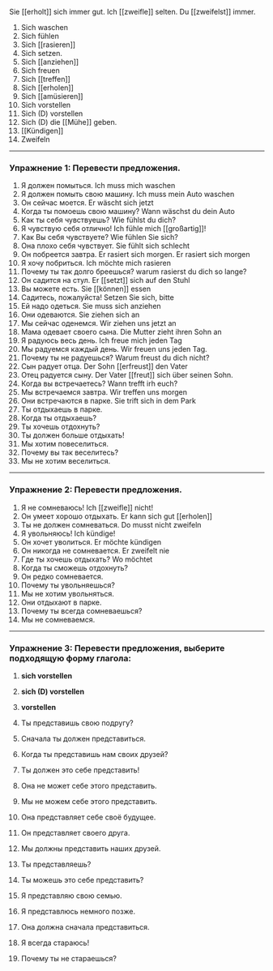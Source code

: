 Sie [[erholt]] sich immer gut.
Ich [[zweifle]] selten.  Du [[zweifelst]] immer.

1. Sich waschen
2. Sich fühlen
3. Sich [[rasieren]]
4. Sich setzen.
5. Sich [[anziehen]]
6. Sich freuen
7. Sich [[treffen]]
8. Sich [[erholen]]
9. Sich [[amüsieren]]
10. Sich vorstellen
11. Sich (D) vorstellen
12. Sich (D) die [[Mühe]] geben.
13. [[Kündigen]]
14. Zweifeln

----
### Упражнение 1: Перевести предложения.

1. Я должен помыться. Ich muss mich waschen 
2. Я должен помыть свою машину. Ich muss mein Auto waschen 
3. Он сейчас моется. Er wäscht sich jetzt 
4. Когда ты помоешь свою машину? Wann wäschst du dein Auto
5. Как ты себя чувствуешь? Wie fühlst du dich? 
6. Я чувствую себя отлично! Ich fühle mich [[großartig]]! 
7. Как Вы себя чувствуете? Wie fühlen Sie sich? 
8. Она плохо себя чувствует. Sie fühlt sich schlecht 
9. Он побреется завтра. Er rasiert sich morgen. Er rasiert sich morgen
10. Я хочу побриться. Ich möchte mich rasieren 
11. Почему ты так долго бреешься? warum rasierst du dich so lange?
12. Он садится на стул. Er [[setzt]] sich auf den Stuhl
13. Вы можете есть. Sie [[können]] essen 
14. Садитесь, пожалуйста!  Setzen Sie sich, bitte
15. Ей надо одеться. Sie muss sich anziehen 
16. Они одеваются. Sie ziehen sich an
17. Мы сейчас оденемся. Wir ziehen uns jetzt an 
18. Мама одевает своего сына. Die Mutter zieht ihren Sohn an
19. Я радуюсь весь день. Ich freue mich jeden Tag
20. Мы радуемся каждый день. Wir freuen uns jeden Tag.
21. Почему ты не радуешься? Warum freust du dich nicht?
22. Сын радует отца. Der Sohn [[erfreust]] den Vater
23. Отец радуется сыну. Der Vater [[freut]] sich über seinen Sohn.
24. Когда вы встречаетесь? Wann trefft irh euch?
25. Мы встречаемся завтра. Wir treffen uns morgen
26. Они встречаются в парке. Sie trift sich in dem Park
27. Ты отдыхаешь в парке.       
28. Когда ты отдыхаешь?          
29. Ты хочешь отдохнуть?           
30. Ты должен больше отдыхать! 
31. Мы хотим повеселиться.        
32. Почему вы так веселитесь?   
33. Мы не хотим веселиться.        

---
### Упражнение 2: Перевести предложения.

1. Я не сомневаюсь! Ich [[zweifle]] nicht!
2. Он умеет хорошо отдыхать. Er kann sich gut [[erholen]]
3. Ты не должен сомневаться. Do musst nicht zweifeln
4. Я увольняюсь! Ich kündige! 
5. Он хочет уволиться. Er möchte kündigen 
6. Он никогда не сомневается. Er zweifelt nie 
7. Где ты хочешь отдыхать? Wo möchtet 
8. Когда ты сможешь отдохнуть?
9. Он редко сомневается.
10. Почему ты увольняешься?
11. Мы не хотим увольняться.
12. Они отдыхают в парке.
13. Почему ты всегда сомневаешься?
14. Мы не сомневаемся.

---

### Упражнение 3: Перевести предложения, выберите подходящую форму глагола:

1. **sich vorstellen**
2. **sich (D) vorstellen**
3. **vorstellen**

4. Ты представишь свою подругу?
5. Сначала ты должен представиться.
6. Когда ты представишь нам своих друзей?
7. Ты должен это себе представить!
8. Она не может себе этого представить.
9. Мы не можем себе этого представить.
10. Она представляет себе своё будущее.
11. Он представляет своего друга.
12. Мы должны представить наших друзей.
13. Ты представляешь?
14. Ты можешь это себе представить?
15. Я представляю свою семью.
16. Я представлюсь немного позже.
17. Она должна сначала представиться.
18. Я всегда стараюсь!
19. Почему ты не стараешься?
